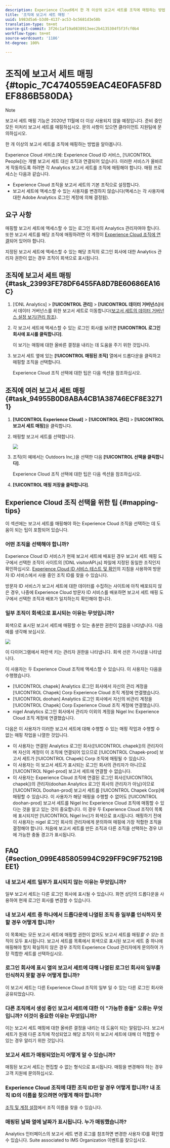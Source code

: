 ```yaml
---
description: Experience Cloud에서 한 개 이상의 보고서 세트를 조직에 매핑하는 방법을 알아봅니다.
title: '조직에 보고서 세트 매핑 '
uuid: b983d5a6-b3d0-4137-ac53-bc5681d3e58b
translation-type: tm+mt
source-git-commit: 3f26c1af19a0838913eec2b4135304f5f3fcf0b4
workflow-type: tm+mt
source-wordcount: '1186'
ht-degree: 100%

---
```



# 조직에 보고서 세트 매핑 {#topic_7C4740559EAC4E0FA5F8DEF886B580DA}

>[!NOTE]
>
>보고서 세트 매핑 기능은 2020년 11월에 더 이상 사용되지 않을 예정입니다. 준비 중인 모든 미처리 보고서 세트를 매핑하십시오. 문의 사항이 있으면 클라이언트 지원팀에 문의하십시오.

한 개 이상의 보고서 세트를 조직에 매핑하는 방법을 알아봅니다.

Experience Cloud 서비스(예: Experience Cloud ID 서비스, [!UICONTROL People])는 개별 보고서 세트 대신 조직과 연결되어 있습니다. 이러한 서비스가 올바르게 작동하도록 하려면 각 Analytics 보고서 세트를 조직에 매핑해야 합니다. 매핑 프로세스는 다음과 같습니다.

* Experience Cloud 조직을 보고서 세트의 기본 조직으로 설정합니다.
* 보고서 세트에 액세스할 수 있는 사용자를 변경하지 않습니다(액세스는 각 사용자에 대한 Adobe Analytics 로그인 계정에 의해 결정됨).

## 요구 사항

매핑할 보고서 세트에 액세스할 수 있는 로그인 회사의 Analytics 관리자여야 합니다. 또한 보고서 세트를 해당 조직에 매핑하려면 이 계정이 [Experience Cloud 조직에 연결](../admin-getting-started/organizations.md#topic_C31CB834F109465A82ED57FF0563B3F1)되어 있어야 합니다.

지정된 보고서 세트에 액세스할 수 있는 해당 조직의 로그인 회사에 대한 Analytics 관리자 권한이 없는 경우 조직이 회색으로 표시됩니다.

## 조직에 보고서 세트 매핑 {#task_23993FE78DF6455FA8D7BE60686EA16C}

1. [!DNL Analytics] > **[!UICONTROL 관리]** > **[!UICONTROL 데이터 거버넌스]**&#x200B;에서 데이터 거버넌스를 위한 보고서 세트로 이동합니다([보고서 세트의 데이터 거버넌스 설정 보기/관리 참조](https://docs.adobe.com/help/ko-KR/analytics/admin/data-governance/gdpr-view-settings.html)).

1. 각 보고서 세트에 액세스할 수 있는 로그인 회사를 보려면 **[!UICONTROL 로그인 회사에 표시를 클릭합니다]**.

   이 보기는 매핑에 대한 올바른 결정을 내리는 데 도움을 주기 위한 것입니다.

1. 보고서 세트 옆에 있는 **[!UICONTROL 매핑된 조직]** 열에서 드롭다운을 클릭하고 매핑할 조직을 선택합니다.

   Experience Cloud 조직 선택에 대한 팁은 다음 섹션을 참조하십시오.

## 조직에 여러 보고서 세트 매핑 {#task_94955B0D8ABA4CB1A38746ECF8E32711}

1. **[!UICONTROL Experience Cloud]** > **[!UICONTROL 관리]** > **[!UICONTROL 보고서 세트 매핑]**&#x200B;을 클릭합니다.

1. 매핑할 보고서 세트를 선택합니다.

   ![](assets/rs-mapping-multiple.png)

1. 조직(이 예에서는 Outdoors Inc,)을 선택한 다음 **[!UICONTROL 선택을 클릭합니다]**.

   Experience Cloud 조직 선택에 대한 팁은 다음 섹션을 참조하십시오.

1. **[!UICONTROL 매핑 저장을 클릭합니다]**.

## Experience Cloud 조직 선택을 위한 팁 {#mapping-tips}

이 섹션에는 보고서 세트를 매핑해야 하는 Experience Cloud 조직을 선택하는 데 도움이 되는 팁이 포함되어 있습니다.

### 어떤 조직을 선택해야 합니까?

Experience Cloud ID 서비스가 현재 보고서 세트에 배포된 경우 보고서 세트 매핑 도구에서 선택한 조직이 사이트의 [!DNL visitorAPI.js] 파일에 지정된 동일한 조직인지 확인하십시오. [Experience Cloud ID 서비스 테스트 및 확인](https://docs.adobe.com/content/help/ko-KR/id-service/using/implementation-guides/test-verify.html)의 지침을 사용하여 방문자 ID 서비스에서 사용 중인 조직 ID를 찾을 수 있습니다.

방문자 ID 서비스가 보고서 세트에 대한 데이터를 수집하는 사이트에 아직 배포되지 않은 경우, 나중에 Experience Cloud 방문자 ID 서비스를 배포하면 보고서 세트 매핑 도구에서 선택한 조직과 배포가 일치하는지 확인해야 합니다.

### 일부 조직이 회색으로 표시되는 이유는 무엇입니까?

회색으로 표시된 보고서 세트에 매핑할 수 있는 충분한 권한이 없음을 나타냅니다. 다음 예를 생각해 보십시오.

![](assets/rs-mapping.png)

이 다이어그램에서 파란색 키는 관리자 권한을 나타냅니다. 회색 선은 가시성을 나타냅니다.

이 사용자는 두 Experience Cloud 조직에 액세스할 수 있습니다. 이 사용자는 다음을 수행했습니다.

* [!UICONTROL chapek] Analytics 로그인 회사에서 자신의 관리 계정을 [!UICONTROL Chapek] Corp Experience Cloud 조직 계정에 연결했습니다.
* [!UICONTROL doohan] Analytics 로그인 회사에서 자신의 비관리 계정을 [!UICONTROL Chapek] Corp Experience Cloud 조직 계정에 연결했습니다.
* nigel Analytics 로그인 회사에서 관리자 이외의 계정을 Nigel Inc Experience Cloud 조직 계정에 연결했습니다.

다음은 이 사용자가 이러한 보고서 세트에 대해 수행할 수 있는 매핑 작업과 수행할 수 없는 매핑 작업을 나열한 것입니다.

* 이 사용자는 연결된 Analytics 로그인 회사([!UICONTROL chapek])의 관리자이며 자신의 계정이 이 조직에 연결되어 있으므로 [!UICONTROL Chapek-prod] 보고서 세트가 [!UICONTROL Chapek] Corp 조직에 매핑될 수 있습니다.
* 이 사용자는 이 보고서 세트가 표시되는 로그인 회사의 관리자가 아니므로 [!UICONTROL Nigel-prod] 보고서 세트에 연결할 수 없습니다.
* 이 사용자는 Experience Cloud 조직에 연결된 로그인 회사([!UICONTROL chapek])의 관리자(doohan Analytics 로그인 회사의 관리자가 아님)이므로 [!UICONTROL Doohan-prod] 보고서 세트를 [!UICONTROL Chapek Corp]에 매핑할 수 있습니다. 이 사용자가 해당 매핑을 수행할 수 없어도 [!UICONTROL doohan-prod] 보고서 세트를 Nigel Inc Experience Cloud 조직에 매핑할 수 있다는 것을 알고 있는 것이 중요합니다. 이 경우 두 Experience Cloud 조직이 목록에 표시되지만 [!UICONTROL Nigel Inc]가 회색으로 표시됩니다. 매핑하기 전에 이 사용자는 nigel 로그인 회사의 관리자에게 문의하여 매핑에 가장 적합한 조직을 결정해야 합니다. 처음에 보고서 세트를 만든 조직과 다른 조직을 선택하는 경우 UI에 가능한 충돌 경고가 표시됩니다.

## FAQ {#section_099E485805994C929FF9C9F75219BEE1}

### 내 보고서 세트 일부가 표시되지 않는 이유는 무엇입니까?

일부 보고서 세트는 다른 로그인 회사에 표시될 수 있습니다. 화면 상단의 드롭다운을 사용하여 현재 로그인 회사를 변경할 수 있습니다.

### 내 보고서 세트 중 하나에서 드롭다운에 나열된 조직 중 일부를 인식하지 못할 경우 어떻게 합니까?

이 목록에는 모든 보고서 세트에 매핑할 권한이 없어도 보고서 세트를 매핑&#x200B;*할 수 있는* 조직이 모두 표시됩니다. 보고서 세트를 목록에서 회색으로 표시된 보고서 세트 중 하나에 매핑해야 할지 확실하지 않은 경우 조직의 Experience Cloud 관리자에게 문의하여 가장 적합한 세트를 선택하십시오.

### 로그인 회사에 표시 열의 보고서 세트에 대해 나열된 로그인 회사의 일부를 인식하지 못할 경우 어떻게 합니까?

이 보고서 세트는 다른 Experience Cloud 조직의 일부 일 수 있는 다른 로그인 회사와 공유되었습니다.

### 다른 조직에서 생성 중인 보고서 세트에 대한 이 &quot;가능한 충돌&quot; 오류는 무엇입니까? 이것이 중요한 이유는 무엇입니까?

이는 보고서 세트 매핑에 대한 올바른 결정을 내리는 데 도움이 되는 알림입니다. 보고서 세트가 원래 다른 조직에 작성되었고 해당 조직이 이 보고서 세트에 대해 더 적합할 수 있는 경우 알리기 위한 것입니다.

### 보고서 세트가 매핑되었는지 어떻게 알 수 있습니까?

매핑된 보고서 세트는 편집할 수 없는 형식으로 표시됩니다. 매핑을 변경해야 하는 경우 고객 지원에 문의하십시오.

### Experience Cloud 조직에 대한 조직 ID만 알 경우 어떻게 합니까? 내 조직 ID의 이름을 찾으려면 어떻게 해야 합니까?

[조직 및 계정 설정](https://docs.adobe.com/content/help/ko-KR/core-services/interface/manage-users-and-products/organizations.html)에서 조직 이름을 찾을 수 있습니다.

### 매핑된 날짜 열에 날짜가 표시됩니다. 누가 매핑했습니까?

Analytics 인터페이스의 보고서 세트 변경 로그를 참조하면 변경한 사용자 ID를 확인할 수 있습니다. Suite associated to IMS Organization 이벤트를 찾으십시오.
